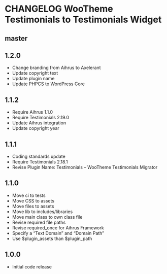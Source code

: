 # CHANGELOG WooTheme Testimonials to Testimonials Widget

## master

## 1.2.0
* Change branding from Aihrus to Axelerant
* Update copyright text
* Update plugin name
* Update PHPCS to WordPress Core

## 1.1.2
* Require Aihrus 1.1.0
* Require Testimonials 2.19.0
* Update Aihrus integration
* Update copyright year

## 1.1.1
* Coding standards update
* Require Testimonials 2.18.1
* Revise Plugin Name: Testimonials – WooTheme Testimonials Migrator

## 1.1.0
* Move ci to tests
* Move CSS to assets
* Move files to assets
* Move lib to includes/libraries
* Move main class to own class file
* Revise required file paths
* Revise required_once for Aihrus Framework
* Specify a “Text Domain” and “Domain Path”
* Use $plugin_assets than $plugin_path

## 1.0.0
* Initial code release 